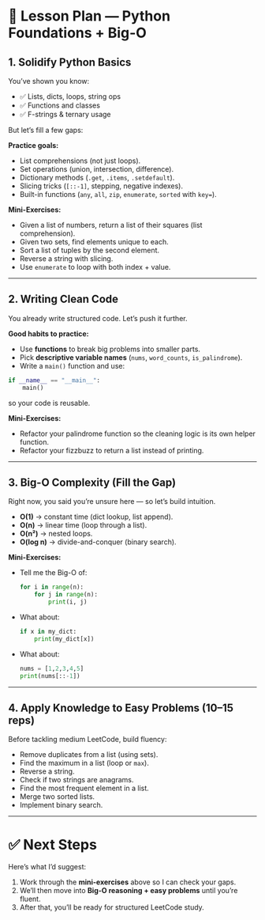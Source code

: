 
# 📘 Lesson Plan — Python Foundations + Big-O

## **1. Solidify Python Basics**

You’ve shown you know:

* ✅ Lists, dicts, loops, string ops
* ✅ Functions and classes
* ✅ F-strings & ternary usage

But let’s fill a few gaps:

**Practice goals:**

* List comprehensions (not just loops).
* Set operations (union, intersection, difference).
* Dictionary methods (`.get`, `.items`, `.setdefault`).
* Slicing tricks (`[::-1]`, stepping, negative indexes).
* Built-in functions (`any`, `all`, `zip`, `enumerate`, `sorted` with `key=`).

**Mini-Exercises:**

* Given a list of numbers, return a list of their squares (list comprehension).
* Given two sets, find elements unique to each.
* Sort a list of tuples by the second element.
* Reverse a string with slicing.
* Use `enumerate` to loop with both index + value.

---

## **2. Writing Clean Code**

You already write structured code. Let’s push it further.

**Good habits to practice:**

* Use **functions** to break big problems into smaller parts.
* Pick **descriptive variable names** (`nums`, `word_counts`, `is_palindrome`).
* Write a `main()` function and use:

```python
if __name__ == "__main__":
	main()
```

so your code is reusable.

**Mini-Exercises:**

* Refactor your palindrome function so the cleaning logic is its own helper function.
* Refactor your fizzbuzz to return a list instead of printing.

---

## **3. Big-O Complexity (Fill the Gap)**

Right now, you said you’re unsure here — so let’s build intuition.

* **O(1)** → constant time (dict lookup, list append).
* **O(n)** → linear time (loop through a list).
* **O(n²)** → nested loops.
* **O(log n)** → divide-and-conquer (binary search).

**Mini-Exercises:**

* Tell me the Big-O of:
  ```python
  for i in range(n):
      for j in range(n):
          print(i, j)
  ```
* What about:
  ```python
  if x in my_dict:
      print(my_dict[x])
  ```
* What about:
  ```python
  nums = [1,2,3,4,5]
  print(nums[::-1])
  ```

---

## **4. Apply Knowledge to Easy Problems (10–15 reps)**

Before tackling medium LeetCode, build fluency:

* Remove duplicates from a list (using sets).
* Find the maximum in a list (loop or `max`).
* Reverse a string.
* Check if two strings are anagrams.
* Find the most frequent element in a list.
* Merge two sorted lists.
* Implement binary search.

---

# ✅ Next Steps

Here’s what I’d suggest:

1. Work through the **mini-exercises** above so I can check your gaps.
2. We’ll then move into **Big-O reasoning + easy problems** until you’re fluent.
3. After that, you’ll be ready for structured LeetCode study.
